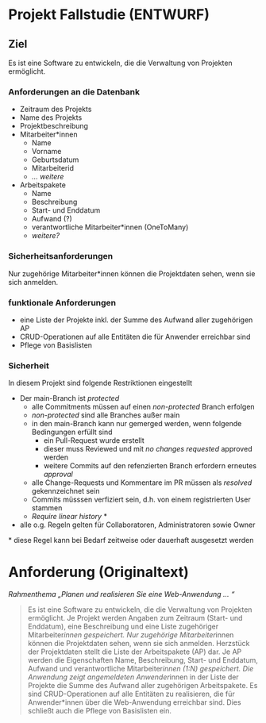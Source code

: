 # Projekt Fallstudie (ENTWURF)

## Ziel

Es ist eine Software zu entwickeln, die die Verwaltung von Projekten ermöglicht.

### Anforderungen an die Datenbank

* Zeitraum des Projekts
* Name des Projekts
* Projektbeschreibung
* Mitarbeiter*innen
   * Name
   * Vorname
   * Geburtsdatum
   * Mitarbeiterid
   * *... weitere*
* Arbeitspakete
   * Name
   * Beschreibung
   * Start- und Enddatum
   * Aufwand (?)
   * verantwortliche Mitarbeiter*innen (OneToMany)
   * *weitere?*

### Sicherheitsanforderungen

Nur zugehörige Mitarbeiter*innen können die Projektdaten sehen, wenn sie sich anmelden.

### funktionale Anforderungen

* eine Liste der Projekte inkl. der Summe des Aufwand aller zugehörigen AP
* CRUD-Operationen auf alle Entitäten die für Anwender erreichbar sind
* Pflege von Basislisten

### Sicherheit

In diesem Projekt sind folgende Restriktionen eingestellt

* Der main-Branch ist *protected*
	* alle Commitments müssen auf einen *non-protected* Branch erfolgen
	* *non-protected* sind alle Branches außer main
	* in den main-Branch kann nur gemerged werden, wenn folgende Bedingungen erfüllt sind
		* ein Pull-Request wurde erstellt
		* dieser muss Reviewed und mit *no changes requested* approved werden
		* weitere Commits auf den refenzierten Branch erfordern erneutes *approval*
	* alle Change-Requests und Kommentare im PR müssen als *resolved* gekennzeichnet sein
	* Commits müsssen verfiziert sein, d.h. von einem registrierten User stammen
	* *Require linear history* \*
* alle o.g. Regeln gelten für Collaboratoren, Administratoren sowie Owner

\* diese Regel kann bei Bedarf zeitweise oder dauerhaft ausgesetzt werden

# Anforderung (Originaltext)

*Rahmenthema „Planen und realisieren Sie eine Web-Anwendung … “*

> Es ist eine Software zu entwickeln, die die Verwaltung von Projekten ermöglicht. Je Projekt werden Angaben zum Zeitraum (Start- und Enddatum), eine Beschreibung und eine Liste zugehöriger Mitarbeiter*innen gespeichert. Nur zugehörige Mitarbeiter*innen können die Projektdaten sehen, wenn sie sich anmelden. Herzstück der Projektdaten stellt die Liste der Arbeitspakete (AP) dar. Je AP werden die Eigenschaften Name, Beschreibung, Start- und Enddatum, Aufwand und verantwortliche Mitarbeiter*innen (1:N) gespeichert. Die Anwendung zeigt angemeldeten Anwender*innen in der Liste der Projekte die Summe des Aufwand aller zugehörigen Arbeitspakete. Es sind CRUD-Operationen auf alle Entitäten zu realisieren, die für Anwender*innen über die Web-Anwendung erreichbar sind. Dies schließt auch die Pflege von Basislisten ein.
